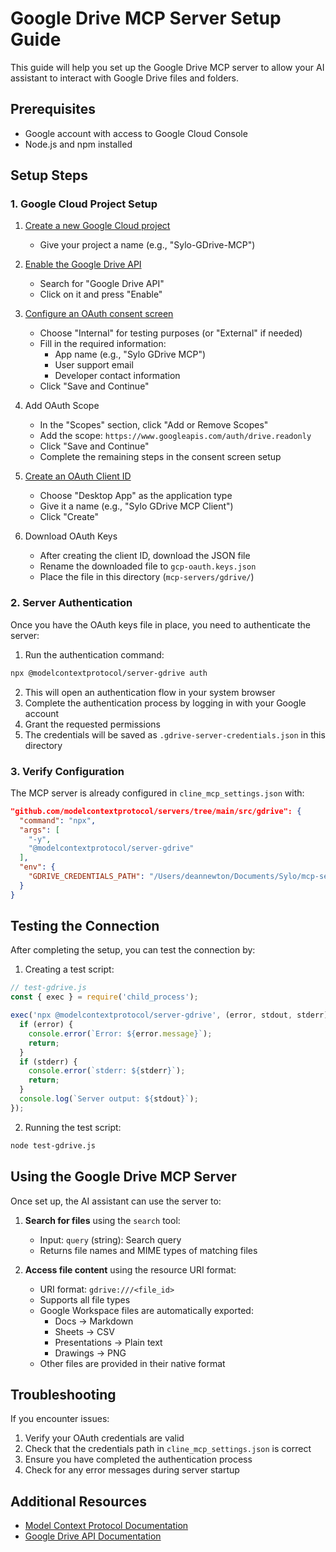 # Google Drive MCP Server Setup Guide

This guide will help you set up the Google Drive MCP server to allow your AI assistant to interact with Google Drive files and folders.

## Prerequisites

- Google account with access to Google Cloud Console
- Node.js and npm installed

## Setup Steps

### 1. Google Cloud Project Setup

1. [Create a new Google Cloud project](https://console.cloud.google.com/projectcreate)
   - Give your project a name (e.g., "Sylo-GDrive-MCP")

2. [Enable the Google Drive API](https://console.cloud.google.com/workspace-api/products)
   - Search for "Google Drive API"
   - Click on it and press "Enable"

3. [Configure an OAuth consent screen](https://console.cloud.google.com/apis/credentials/consent)
   - Choose "Internal" for testing purposes (or "External" if needed)
   - Fill in the required information:
     - App name (e.g., "Sylo GDrive MCP")
     - User support email
     - Developer contact information
   - Click "Save and Continue"

4. Add OAuth Scope
   - In the "Scopes" section, click "Add or Remove Scopes"
   - Add the scope: `https://www.googleapis.com/auth/drive.readonly`
   - Click "Save and Continue"
   - Complete the remaining steps in the consent screen setup

5. [Create an OAuth Client ID](https://console.cloud.google.com/apis/credentials/oauthclient)
   - Choose "Desktop App" as the application type
   - Give it a name (e.g., "Sylo GDrive MCP Client")
   - Click "Create"

6. Download OAuth Keys
   - After creating the client ID, download the JSON file
   - Rename the downloaded file to `gcp-oauth.keys.json`
   - Place the file in this directory (`mcp-servers/gdrive/`)

### 2. Server Authentication

Once you have the OAuth keys file in place, you need to authenticate the server:

1. Run the authentication command:

```bash
npx @modelcontextprotocol/server-gdrive auth
```

2. This will open an authentication flow in your system browser
3. Complete the authentication process by logging in with your Google account
4. Grant the requested permissions
5. The credentials will be saved as `.gdrive-server-credentials.json` in this directory

### 3. Verify Configuration

The MCP server is already configured in `cline_mcp_settings.json` with:

```json
"github.com/modelcontextprotocol/servers/tree/main/src/gdrive": {
  "command": "npx",
  "args": [
    "-y",
    "@modelcontextprotocol/server-gdrive"
  ],
  "env": {
    "GDRIVE_CREDENTIALS_PATH": "/Users/deannewton/Documents/Sylo/mcp-servers/gdrive/.gdrive-server-credentials.json"
  }
}
```

## Testing the Connection

After completing the setup, you can test the connection by:

1. Creating a test script:

```javascript
// test-gdrive.js
const { exec } = require('child_process');

exec('npx @modelcontextprotocol/server-gdrive', (error, stdout, stderr) => {
  if (error) {
    console.error(`Error: ${error.message}`);
    return;
  }
  if (stderr) {
    console.error(`stderr: ${stderr}`);
    return;
  }
  console.log(`Server output: ${stdout}`);
});
```

2. Running the test script:

```bash
node test-gdrive.js
```

## Using the Google Drive MCP Server

Once set up, the AI assistant can use the server to:

1. **Search for files** using the `search` tool:
   - Input: `query` (string): Search query
   - Returns file names and MIME types of matching files

2. **Access file content** using the resource URI format:
   - URI format: `gdrive:///<file_id>`
   - Supports all file types
   - Google Workspace files are automatically exported:
     - Docs → Markdown
     - Sheets → CSV
     - Presentations → Plain text
     - Drawings → PNG
   - Other files are provided in their native format

## Troubleshooting

If you encounter issues:

1. Verify your OAuth credentials are valid
2. Check that the credentials path in `cline_mcp_settings.json` is correct
3. Ensure you have completed the authentication process
4. Check for any error messages during server startup

## Additional Resources

- [Model Context Protocol Documentation](https://github.com/modelcontextprotocol/mcp)
- [Google Drive API Documentation](https://developers.google.com/drive/api/guides/about-sdk)